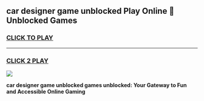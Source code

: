 
## car designer game unblocked Play Online 👋 Unblocked Games
<h3>
<a href="https://premium.freeplayer.one?title=car_designer_game_unblocked&ref=19F">CLICK TO PLAY</a></h3>
<hr>

<h3>
<a href="https://premium.freeplayer.one?title=car_designer_game_unblocked&ref=19F">CLICK 2 PLAY</a>
  
</h3>

<a href="https://premium.freeplayer.one?title=car_designer_game_unblocked&ref=19F"><img src="https://clearcache.store/games.png"></a>


**car designer game unblocked games unblocked: Your Gateway to Fun and Accessible Online Gaming**
